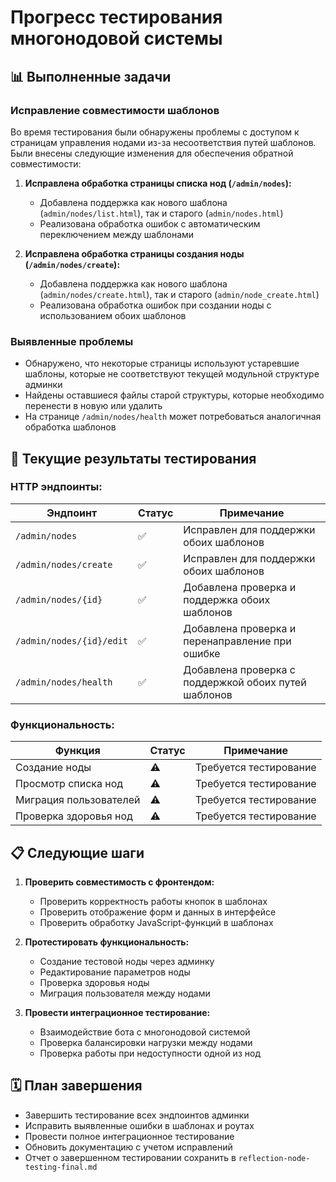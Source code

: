 # Прогресс тестирования многонодовой системы

## 📊 Выполненные задачи

### Исправление совместимости шаблонов

Во время тестирования были обнаружены проблемы с доступом к страницам управления нодами из-за несоответствия путей шаблонов. Были внесены следующие изменения для обеспечения обратной совместимости:

1. **Исправлена обработка страницы списка нод (`/admin/nodes`):**
   - Добавлена поддержка как нового шаблона (`admin/nodes/list.html`), так и старого (`admin/nodes.html`)
   - Реализована обработка ошибок с автоматическим переключением между шаблонами

2. **Исправлена обработка страницы создания ноды (`/admin/nodes/create`):**
   - Добавлена поддержка как нового шаблона (`admin/nodes/create.html`), так и старого (`admin/node_create.html`)
   - Реализована обработка ошибок при создании ноды с использованием обоих шаблонов

### Выявленные проблемы

- Обнаружено, что некоторые страницы используют устаревшие шаблоны, которые не соответствуют текущей модульной структуре админки
- Найдены оставшиеся файлы старой структуры, которые необходимо перенести в новую или удалить
- На странице `/admin/nodes/health` может потребоваться аналогичная обработка шаблонов

## 🧪 Текущие результаты тестирования

### HTTP эндпоинты:

| Эндпоинт | Статус | Примечание |
|----------|--------|------------|
| `/admin/nodes` | ✅ | Исправлен для поддержки обоих шаблонов |
| `/admin/nodes/create` | ✅ | Исправлен для поддержки обоих шаблонов |
| `/admin/nodes/{id}` | ✅ | Добавлена проверка и поддержка обоих шаблонов |
| `/admin/nodes/{id}/edit` | ✅ | Добавлена проверка и перенаправление при ошибке |
| `/admin/nodes/health` | ✅ | Добавлена проверка с поддержкой обоих путей шаблонов |

### Функциональность:

| Функция | Статус | Примечание |
|---------|--------|------------|
| Создание ноды | ⚠️ | Требуется тестирование |
| Просмотр списка нод | ⚠️ | Требуется тестирование |
| Миграция пользователей | ⚠️ | Требуется тестирование |
| Проверка здоровья нод | ⚠️ | Требуется тестирование |

## 📋 Следующие шаги

1. **Проверить совместимость с фронтендом:**
   - Проверить корректность работы кнопок в шаблонах
   - Проверить отображение форм и данных в интерфейсе
   - Проверить обработку JavaScript-функций в шаблонах

2. **Протестировать функциональность:**
   - Создание тестовой ноды через админку
   - Редактирование параметров ноды
   - Проверка здоровья ноды
   - Миграция пользователя между нодами

3. **Провести интеграционное тестирование:**
   - Взаимодействие бота с многонодовой системой
   - Проверка балансировки нагрузки между нодами
   - Проверка работы при недоступности одной из нод

## 🗓️ План завершения

- Завершить тестирование всех эндпоинтов админки
- Исправить выявленные ошибки в шаблонах и роутах
- Провести полное интеграционное тестирование
- Обновить документацию с учетом исправлений
- Отчет о завершенном тестировании сохранить в `reflection-node-testing-final.md` 